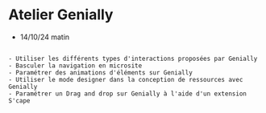 # Atelier Genially

- 14/10/24 matin

```{admonition} Objectif(s) pédagogique(s)

- Utiliser les différents types d'interactions proposées par Genially
- Basculer la navigation en microsite
- Paramétrer des animations d'éléments sur Genially
- Utiliser le mode designer dans la conception de ressources avec Genially
- Paramétrer un Drag and drop sur Genially à l'aide d'un extension S'cape

```